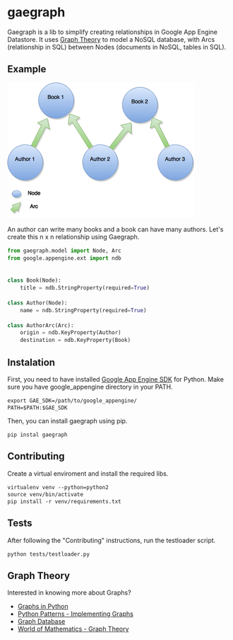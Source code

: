 # gaegraph

Gaegraph is a lib to simplify creating relationships in Google App Engine Datastore. It uses [Graph Theory](https://en.wikipedia.org/wiki/Graph_theory) to model a NoSQL database, with Arcs (relationship in SQL) between Nodes (documents in NoSQL, tables in SQL).

## Example
![Graph Database example of Author and Books](graph-database-example.png)

An author can write many books and a book can have many authors. Let's create this n x n relationship using Gaegraph.

```python
from gaegraph.model import Node, Arc
from google.appengine.ext import ndb


class Book(Node):
    title = ndb.StringProperty(required=True)

class Author(Node):
    name = ndb.StringProperty(required=True)

class AuthorArc(Arc):
    origin = ndb.KeyProperty(Author)
    destination = ndb.KeyProperty(Book)
```

## Instalation

First, you need to have installed [Google App Engine SDK](https://cloud.google.com/appengine/downloads) for Python. 
Make sure you have google_appengine directory in your PATH.

```
export GAE_SDK=/path/to/google_appengine/
PATH=$PATH:$GAE_SDK
```

Then, you can install gaegraph using pip.

```
pip instal gaegraph
```

## Contributing

Create a virtual enviroment and install the required libs.

```
virtualenv venv --python=python2
source venv/bin/activate
pip install -r venv/requirements.txt
```

## Tests

After following the "Contributing" instructions, run the testloader script.

```
python tests/testloader.py
```

## Graph Theory

Interested in knowing more about Graphs?

- [Graphs in Python](http://www.python-course.eu/graphs_python.php)
- [Python Patterns - Implementing Graphs](https://www.python.org/doc/essays/graphs/)
- [Graph Database](https://en.wikipedia.org/wiki/Graph_database)
- [World of Mathematics - Graph Theory](http://world.mathigon.org/Graph_Theory)
